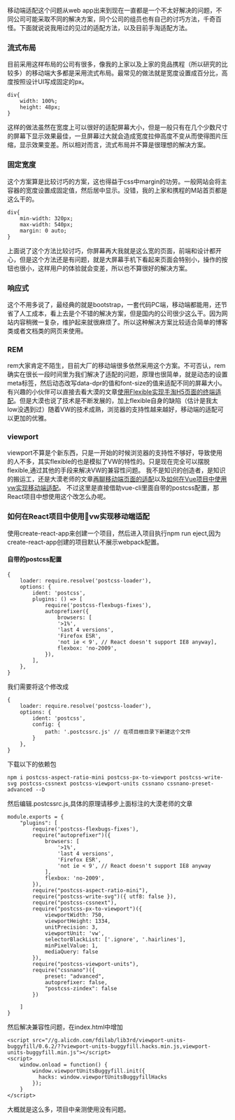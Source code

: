 移动端适配这个问题从web app出来到现在一直都是一个不太好解决的问题，不同公司可能采取不同的解决方案，同个公司的组员也有自己的讨巧方法，千奇百怪。下面就说说我用过的见过的适配方法，以及目前手淘适配方法。

### 流式布局
目前采用这样布局的公司有很多，像我的上家以及上家的竞品携程（所以研究的比较多）的移动端大多都是采用流式布局。最常见的做法就是宽度设置成百分比，高度按照设计UI写成固定的px。
```
div{
    width: 100%;
    height: 48px;
}
```
这样的做法虽然在宽度上可以很好的适配屏幕大小，但是一般只有在几个少数尺寸的屏幕下显示效果最佳，一旦屏幕过大就会造成宽度拉伸高度不变从而使得图片压缩，显示效果变差。所以相对而言，流式布局并不算是很理想的解决方案。

### 固定宽度
这个方案算是比较讨巧的方案，这也得益于css中margin的功劳。一般网站会将主容器的宽度设置成固定值，然后居中显示。没错，我的上家和携程的M站首页都是这么干的。
```
div{
    min-width: 320px;
    max-width: 540px;
    margin: 0 auto;
}
```
上面说了这个方法比较讨巧，你屏幕再大我就是这么宽的页面，前端和设计都开心，但是这个方法还是有问题，就是大屏幕手机下看起来页面会特别小，操作的按钮也很小，这样用户的体验就会变差，所以也不算很好的解决方案。

### 响应式
这个不用多说了，最经典的就是bootstrap，一套代码PC端，移动端都能用，还节省了人工成本，看上去是个不错的解决方案，但是国内的公司很少这么干。因为网站内容稍微一复杂，维护起来就很麻烦了。所以这种解决方案比较适合简单的博客类或者文档类的网页来使用。

### REM
rem大家肯定不陌生，目前大厂的移动端很多依然采用这个方案。不可否认，rem确实在很长一段时间里为我们解决了适配的问题，原理也很简单，就是动态的设置meta标签，然后动态改写data-dpr的值和font-size的值来适配不同的屏幕大小。有兴趣的小伙伴可以直接去看大漠的文章[使用Flexible实现手淘H5页面的终端适配](https://www.w3cplus.com/mobile/lib-flexible-for-html5-layout.html)。但是大漠也说了技术是不断发展的，加上flexible自身的缺陷（估计是我太low没遇到过）随着VW的技术成熟，浏览器的支持性越来越好，移动端的适配可以更加的优雅。 

### viewport
viewport不算是个新东西，只是一开始的时候浏览器的支持性不够好，导致使用的人不多，其实flexible的也是模拟了VW的特性的。只是现在完全可以摆脱flexible,通过其他的手段来解决VW的兼容性问题。
我不是知识的创造者，是知识的搬运工，还是大漠老师的文章[再聊移动端页面的适配](https://www.w3cplus.com/css/vw-for-layout.html)以及[如何在Vue项目中使用vw实现移动端适配](https://www.w3cplus.com/mobile/vw-layout-in-vue.html)。
不过这里是直接借助vue-cli里面自带的postcss配置，那React项目中想使用这个改怎么办呢。

### 如何在React项目中使用vw实现移动端适配
使用create-react-app来创建一个项目，然后进入项目执行npm run eject,因为create-react-app创建的项目默认不展示webpack配置。

#### 自带的postcss配置
``` 
{
    loader: require.resolve('postcss-loader'),
    options: {
        ident: 'postcss',
        plugins: () => [
            require('postcss-flexbugs-fixes'),
            autoprefixer({
                browsers: [
                '>1%',
                'last 4 versions',
                'Firefox ESR',
                'not ie < 9', // React doesn't support IE8 anyway],
                flexbox: 'no-2009',
            }),
        ],
    },
}

```

我们需要将这个修改成
```
{
    loader: require.resolve('postcss-loader'),
    options: {
        ident: 'postcss',
        config: {
            path: '.postcssrc.js' // 在项目根目录下新建这个文件
        }
    },
}

```
下载以下的依赖包
```
npm i postcss-aspect-ratio-mini postcss-px-to-viewport postcss-write-svg postcss-cssnext postcss-viewport-units cssnano cssnano-preset-advanced --D
```
然后编辑.postcssrc.js,具体的原理请移步上面标注的大漠老师的文章
```
module.exports = {
    "plugins": [
        require('postcss-flexbugs-fixes'),
        require("autoprefixer")({
            browsers: [
                '>1%',
                'last 4 versions',
                'Firefox ESR',
                'not ie < 9', // React doesn't support IE8 anyway
            ],
            flexbox: 'no-2009',
        }),
        require("postcss-aspect-ratio-mini"),
        require("postcss-write-svg")({ utf8: false }),
        require("postcss-cssnext"),
        require("postcss-px-to-viewport")({
            viewportWidth: 750,
            viewportHeight: 1334,
            unitPrecision: 3,
            viewportUnit: 'vw',
            selectorBlackList: ['.ignore', '.hairlines'],
            minPixelValue: 1,
            mediaQuery: false
        }),
        require("postcss-viewport-units"),
        require("cssnano")({
            preset: "advanced",
            autoprefixer: false,
            "postcss-zindex": false
        })

    ]
}
```
然后解决兼容性问题，在index.html中增加
```
<script src="//g.alicdn.com/fdilab/lib3rd/viewport-units-buggyfill/0.6.2/??viewport-units-buggyfill.hacks.min.js,viewport-units-buggyfill.min.js"></script>
<script>
    window.onload = function() {
        window.viewportUnitsBuggyfill.init({
          hacks: window.viewportUnitsBuggyfillHacks
        });
    }
</script>

```
大概就是这么多，项目中亲测使用没有问题。

